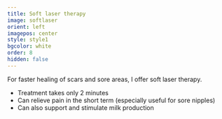 ```yaml
---
title: Soft laser therapy
image: softlaser
orient: left
imagepos: center
style: style1
bgcolor: white
order: 8
hidden: false
---
```

For faster healing of scars and sore areas, I offer soft laser therapy.

* Treatment takes only 2 minutes
* Can relieve pain in the short term (especially useful for sore nipples)
* Can also support and stimulate milk production
